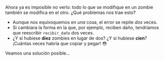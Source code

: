 Ahora ya es imposible no verlo: todo lo que se modifique en un zombie también se modifica en el otro. ¿Qué problemas nos trae esto?

* Aunque nos equivoquemos en _una_ cosa, el error se repite _dos_ veces.
* Si cambiara la forma en la que, por ejemplo, reciben daño, tendríamos que reescribir `recibir_daño` dos veces.
* ¿Y si hubiese **diez** zombies en lugar de dos? ¿Y si hubiese **cien**? ¡Cuántas veces habría que copiar y pegar! :flushed: 

Veamos una solución posible...